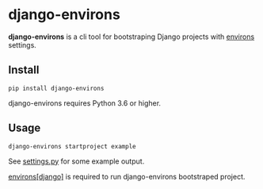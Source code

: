 # django-environs

**django-environs** is a cli tool for bootstraping Django projects with
[environs](https://github.com/sloria/environs) settings.

## Install
`pip install django-environs`

django-environs requires Python 3.6 or higher.

## Usage
`django-environs startproject example`

See [settings.py](https://github.com/jwygoda/django-environs/blob/master/example/example/settings.py)
for some example output.

[environs[django]](https://github.com/sloria/environs) is required to run django-environs
bootstraped project.
